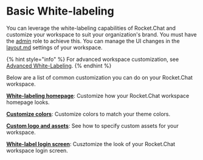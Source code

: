 # Basic White-labeling

You can leverage the white-labeling capabilities of Rocket.Chat and customize your workspace to suit your organization's brand. You must have the [admin](../roles-in-rocket.chat.md) role to achieve this. You can manage the UI changes in the [layout.md](../../use-rocket.chat/workspace-administration/settings/layout.md "mention") settings of your workspace.

{% hint style="info" %}
For advanced workspace customization, see[ Advanced White-Labeling](https://developer.rocket.chat/rocket.chat/white-labelling-rocket.chat/advanced-white-labeling-of-server).
{% endhint %}

Below are a list of common customization you can do on your Rocket.Chat workspace.

[**White-labeling homepage**](../../use-rocket.chat/workspace-administration/settings/layout.md#home-page-content): Customize how your Rocket.Chat workspace homepage looks.

[**Customize colors**](../../use-rocket.chat/workspace-administration/settings/layout.md#colors): Customize colors to match your theme colors.

[**Custom logo and assets**](../../use-rocket.chat/workspace-administration/settings/assets.md): See how to specify custom assets for your workspace.

[**White-label login screen**](../../use-rocket.chat/workspace-administration/settings/layout.md#login): Cusztomize the look of your Rocket.Chat workspace login screen.
